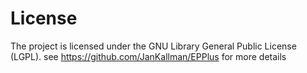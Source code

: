 # License
The project is licensed under the GNU Library General Public License (LGPL). 
see https://github.com/JanKallman/EPPlus for more details
